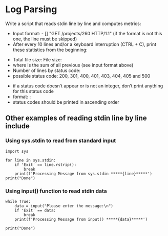 # Log Parsing


Write a script that reads stdin line by line and computes metrics:

- Input format: <IP Address> - [<date>] "GET /projects/260 HTTP/1.1" <status code> <file size> (if the format is not this one, the line must be skipped)
- After every 10 lines and/or a keyboard interruption (CTRL + C), print these statistics from the beginning:
* Total file size: File size: <total size>
* where <total size> is the sum of all previous <file size> (see input format above)
* Number of lines by status code:
* possible status code: 200, 301, 400, 401, 403, 404, 405 and 500
- if a status code doesn’t appear or is not an integer, don’t print anything for this status code
- format: <status code>: <number>
- status codes should be printed in ascending order


## Other examples of reading stdin line by line include
### Using sys.stdin to read from standard input

```
import sys

for line in sys.stdin:
    if 'Exit' == line.rstrip():
        break
    print(f'Processing Message from sys.stdin *****{line}*****')
print("Done")
```

### Using input() function to read stdin data
```
while True:
    data = input("Please enter the message:\n")
    if 'Exit' == data:
        break
    print(f'Processing Message from input() *****{data}*****')

print("Done")
```

